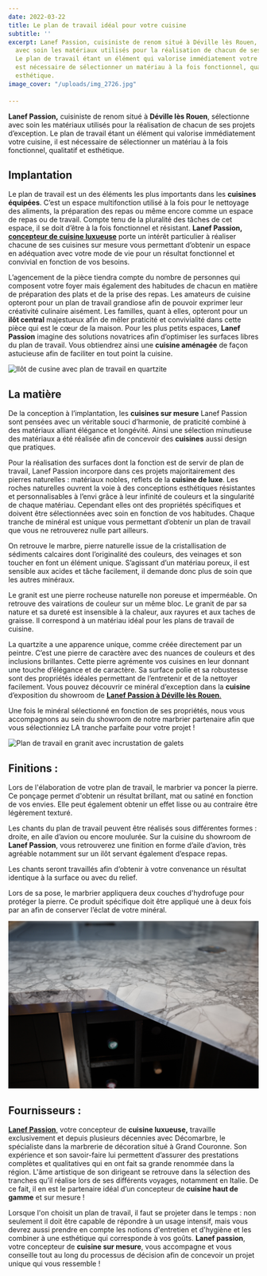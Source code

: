 ```yaml
---
date: 2022-03-22
title: Le plan de travail idéal pour votre cuisine
subtitle: ''
excerpt: Lanef Passion, cuisiniste de renom situé à Déville lès Rouen, sélectionne
  avec soin les matériaux utilisés pour la réalisation de chacun de ses projets d’exception.
  Le plan de travail étant un élément qui valorise immédiatement votre cuisine, il
  est nécessaire de sélectionner un matériau à la fois fonctionnel, qualitatif et
  esthétique.
image_cover: "/uploads/img_2726.jpg"

---
```

**Lanef Passion,** cuisiniste de renom situé à **Déville lès Rouen**, sélectionne avec soin les matériaux utilisés pour la réalisation de chacun de ses projets d’exception. Le plan de travail étant un élément qui valorise immédiatement votre cuisine, il est nécessaire de sélectionner un matériau à la fois fonctionnel, qualitatif et esthétique.

## **Implantation**

Le plan de travail est un des éléments les plus importants dans les **cuisines équipées**. C’est un espace multifonction utilisé à la fois pour le nettoyage des aliments, la préparation des repas ou même encore comme un espace de repas ou de travail. Compte tenu de la pluralité des tâches de cet espace, il se doit d’être à la fois fonctionnel et résistant. **Lanef Passion,** [**concepteur de cuisine luxueuse**](https://www.lanefpassion.fr/cuisines "Conception cuisine Lanef Passion") porte un intérêt particulier à réaliser chacune de ses cuisines sur mesure vous permettant d’obtenir un espace en adéquation avec votre mode de vie pour un résultat fonctionnel et convivial en fonction de vos besoins.

L’agencement de la pièce tiendra compte du nombre de personnes qui composent votre foyer mais également des habitudes de chacun en matière de préparation des plats et de la prise des repas. Les amateurs de cuisine opteront pour un plan de travail grandiose afin de pouvoir exprimer leur créativité culinaire aisément. Les familles, quant à elles, opteront pour un **ilôt central** majestueux afin de mêler praticité et convivialité dans cette pièce qui est le cœur de la maison. Pour les plus petits espaces, **Lanef Passion** imagine des solutions novatrices afin d’optimiser les surfaces libres du plan de travail. Vous obtiendrez ainsi une **cuisine aménagée** de façon astucieuse afin de faciliter en tout point la cuisine.

![Ilôt de cusine avec plan de travail en quartzite](/uploads/2.jpg "Ilôt cuisine lanef passion ")

## **La matière**

De la conception à l’implantation, les **cuisines sur mesure** Lanef Passion sont pensées avec un véritable souci d’harmonie, de praticité combiné à des matériaux alliant élégance et longévité. Ainsi une sélection minutieuse des matériaux a été réalisée afin de concevoir des **cuisines** aussi design que pratiques.

Pour la réalisation des surfaces dont la fonction est de servir de plan de travail, Lanef Passion incorpore dans ces projets majoritairement des pierres naturelles : matériaux nobles, reflets de la **cuisine de luxe**. Les roches naturelles ouvrent la voie à des conceptions esthétiques résistantes et personnalisables à l’envi grâce à leur infinité de couleurs et la singularité de chaque matériau. Cependant elles ont des propriétés spécifiques et doivent être sélectionnées avec soin en fonction de vos habitudes. Chaque tranche de minéral est unique vous permettant d’obtenir un plan de travail que vous ne retrouverez nulle part ailleurs.

On retrouve le marbre, pierre naturelle issue de la cristallisation de sédiments calcaires dont l’originalité des couleurs, des veinages et son toucher en font un élément unique. S’agissant d’un matériau poreux, il est sensible aux acides et tâche facilement, il demande donc plus de soin que les autres minéraux.

Le granit est une pierre rocheuse naturelle non poreuse et imperméable. On retrouve des vairations de couleur sur un même bloc. Le granit de par sa nature et sa dureté est insensible à la chaleur, aux rayures et aux taches de graisse. Il correspond à un matériau idéal pour les plans de travail de cuisine.

La quartzite a une apparence unique, comme créée directement par un peintre. C’est une pierre de caractère avec des nuances de couleurs et des inclusions brillantes. Cette pierre agrémente vos cuisines en leur donnant une touche d’élégance et de caractère. Sa surface polie et sa robustesse sont des propriétés idéales permettant de l’entretenir et de la nettoyer facilement. Vous pouvez découvrir ce minéral d’exception dans la **cuisine** d’exposition du showroom de [**Lanef Passion à Déville lès Rouen**.](https://www.google.com/maps?q=lanef+passion&client=firefox-b-d&sxsrf=APq-WBs_RZbwR2_Q5yjm-aN2dn_WbNjkKg:1647876506915&uact=5&gs_lcp=Cgdnd3Mtd2l6EAMyBAgjECcyBAgjECcyBAgjECcyCwguEIAEEMcBEK8BMgIIJjoHCCMQsAMQJzoGCAAQFhAeSgQIQRgBSgQIRhgAUK4FWKEJYM4QaAFwAHgAgAFfiAH0AZIBATOYAQCgAQHIAQHAAQE&um=1&ie=UTF-8&sa=X&ved=2ahUKEwjgt8y5wtf2AhVOPBoKHblgDZkQ_AUoAHoECAIQCg "Google Maps Lanef Passion")

Une fois le minéral sélectionné en fonction de ses propriétés, nous vous accompagnons au sein du showroom de notre marbrier partenaire afin que vous sélectionniez LA tranche parfaite pour votre projet !

![Plan de travail en granit avec incrustation de galets](/uploads/0o2a4391.jpg "Plan de travail Lanef Passion")

## **Finitions :**

Lors de l'élaboration de votre plan de travail, le marbrier va poncer la pierre. Ce ponçage permet d'obtenir un résultat brillant, mat ou satiné en fonction de vos envies. Elle peut également obtenir un effet lisse ou au contraire être légèrement texturé.

Les chants du plan de travail peuvent être réalisés sous différentes formes : droite, en aile d’avion ou encore moulurée. Sur la cuisine du showroom de **Lanef Passion**, vous retrouverez une finition en forme d’aile d’avion, très agréable notamment sur un ilôt servant également d’espace repas.

Les chants seront travaillés afin d’obtenir à votre convenance un résultat identique à la surface ou avec du relief.

Lors de sa pose, le marbrier appliquera deux couches d'hydrofuge pour protéger la pierre. Ce produit spécifique doit être appliqué une à deux fois par an afin de conserver l’éclat de votre minéral.

![Plan de travail en quartzite avec finition en aile d'avion](/uploads/5e7a0003.jpg "Plan de travail Lanef Passion")

## **Fournisseurs :**

[**Lanef Passion**,](https://www.lanefpassion.fr/ "Site internet Lanef Passion") votre concepteur de **cuisine luxueuse,** travaille exclusivement et depuis plusieurs décennies avec Décomarbre, le spécialiste dans la marbrerie de décoration situé à Grand Couronne. Son expérience et son savoir-faire lui permettent d’assurer des prestations complètes et qualitatives qui en ont fait sa grande renommée dans la région. L'âme artistique de son dirigeant se retrouve dans la sélection des tranches qu’il réalise lors de ses différents voyages, notamment en Italie. De ce fait, il en est le partenaire idéal d’un concepteur de **cuisine haut de gamme** et sur mesure !

Lorsque l'on choisit un plan de travail, il faut se projeter dans le temps : non seulement il doit être capable de répondre à un usage intensif, mais vous devrez aussi prendre en compte les notions d'entretien et d'hygiène et les combiner à une esthétique qui corresponde à vos goûts. **Lanef passion**, votre concepteur de **cuisine sur mesure**, vous accompagne et vous conseille tout au long du processus de décision afin de concevoir un projet unique qui vous ressemble !